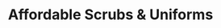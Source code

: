---
title: "Affordable Scrubs & Uniforms"
url: /portland/affordable-scrubs-und-uniforms/
shop: Kleidung
---